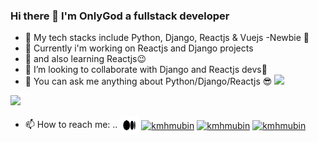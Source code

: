 ### Hi there 👋 I'm OnlyGod a fullstack developer
 
 * 🌱 My tech stacks include Python, Django, Reactjs & Vuejs -Newbie 🎡
 * 🔭 Currently i'm working on Reactjs and Django projects
 * 👯 and also learning Reactjs😉
 * 👯 I’m looking to collaborate with Django and Reactjs devs🎉
 * 💬 You can ask me anything about Python/Django/Reactjs 😎
![](https://hit.yhype.me/github/profile?user_id=52893267)


<!-- [![My github's stats😏](https://github-readme-stats.vercel.app/api?username=OnlynfK&theme=nord&show_icons=true)]<br/>
 -->
![](https://komarev.com/ghpvc/?username=your-github-OnlynfK&color=grey)


* 📫 How to reach me: ..
<a href="https://onlygod.medium.com/" target="blank"><img align="center" src="https://github.com/Medium/medium-logos/blob/master/03_Symbol/01_Black/JPG/RGB/Medium-Symbol-Black-RGB%401x.jpg" alt="kmhmubin" height="30" width="30" /></a>
<a href="https://www.instagram.com/onlyg.dev/" target="blank"><img align="center" src="https://github.com/kmhmubin/kmhmubin/blob/master/assets/instagram.svg" alt="kmhmubin" height="30" width="30" /></a>
<a href="https://www.linkedin.com/in/onlygod-o-b64084166/" target="blank"><img align="center" src="https://github.com/kmhmubin/kmhmubin/blob/master/assets/linkedin.svg" alt="kmhmubin" height="30" width="30" /></a>
<a href="https://twitter.com/onlyg.codes" target="blank"><img align="center" src="https://github.com/kmhmubin/kmhmubin/blob/master/assets/twitter.svg" alt="kmhmubin" height="30" width="30" /></a>

</p>


